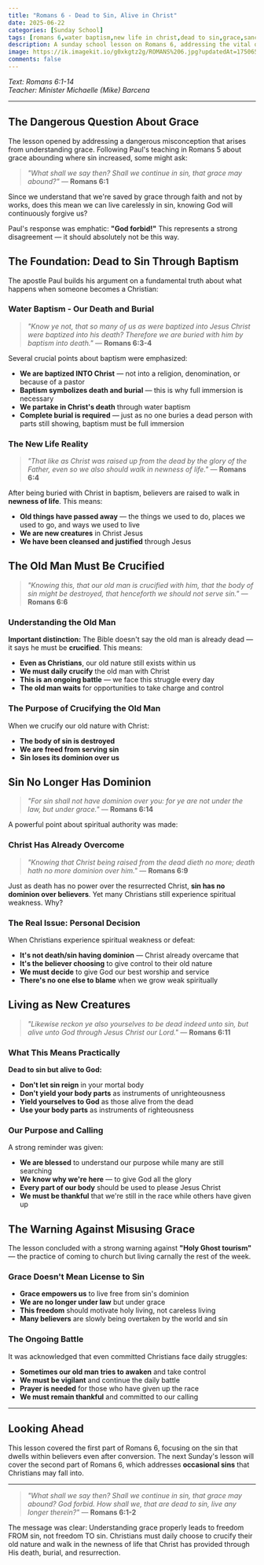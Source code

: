 ```yaml
---
title: "Romans 6 - Dead to Sin, Alive in Christ"
date: 2025-06-22
categories: [Sunday School]
tags: [romans 6,water baptism,new life in christ,dead to sin,grace,sanctification]
description: A sunday school lesson on Romans 6, addressing the vital question of whether Christians can continue in sin since grace abounds, and teaching believers about their new identity in Christ.
image: https://ik.imagekit.io/g0xkgtz2g/ROMANS%206.jpg?updatedAt=1750659032367
comments: false
---
```


*Text: Romans 6:1-14*<br>
*Teacher: Minister Michaelle (Mike) Barcena*

---

## The Dangerous Question About Grace

The lesson opened by addressing a dangerous misconception that arises from understanding grace. Following Paul's teaching in Romans 5 about grace abounding where sin increased, some might ask:

> *"What shall we say then? Shall we continue in sin, that grace may abound?"* — **Romans 6:1**

Since we understand that we're saved by grace through faith and not by works, does this mean we can live carelessly in sin, knowing God will continuously forgive us?

Paul's response was emphatic: **"God forbid!"** This represents a strong disagreement — it should absolutely not be this way.

## The Foundation: Dead to Sin Through Baptism

The apostle Paul builds his argument on a fundamental truth about what happens when someone becomes a Christian:

### Water Baptism - Our Death and Burial

> *"Know ye not, that so many of us as were baptized into Jesus Christ were baptized into his death? Therefore we are buried with him by baptism into death."* — **Romans 6:3-4**

Several crucial points about baptism were emphasized:

* **We are baptized INTO Christ** — not into a religion, denomination, or because of a pastor
* **Baptism symbolizes death and burial** — this is why full immersion is necessary
* **We partake in Christ's death** through water baptism
* **Complete burial is required** — just as no one buries a dead person with parts still showing, baptism must be full immersion

### The New Life Reality

> *"That like as Christ was raised up from the dead by the glory of the Father, even so we also should walk in newness of life."* — **Romans 6:4**

After being buried with Christ in baptism, believers are raised to walk in **newness of life**. This means:

* **Old things have passed away** — the things we used to do, places we used to go, and ways we used to live
* **We are new creatures** in Christ Jesus
* **We have been cleansed and justified** through Jesus

## The Old Man Must Be Crucified

> *"Knowing this, that our old man is crucified with him, that the body of sin might be destroyed, that henceforth we should not serve sin."* — **Romans 6:6**

### Understanding the Old Man

**Important distinction:** The Bible doesn't say the old man is already dead — it says he must be **crucified**. This means:

* **Even as Christians**, our old nature still exists within us
* **We must daily crucify** the old man with Christ
* **This is an ongoing battle** — we face this struggle every day
* **The old man waits** for opportunities to take charge and control

### The Purpose of Crucifying the Old Man

When we crucify our old nature with Christ:

* **The body of sin is destroyed**
* **We are freed from serving sin**
* **Sin loses its dominion over us**

## Sin No Longer Has Dominion

> *"For sin shall not have dominion over you: for ye are not under the law, but under grace."* — **Romans 6:14**

A powerful point about spiritual authority was made:

### Christ Has Already Overcome

> *"Knowing that Christ being raised from the dead dieth no more; death hath no more dominion over him."* — **Romans 6:9**

Just as death has no power over the resurrected Christ, **sin has no dominion over believers**. Yet many Christians still experience spiritual weakness. Why?

### The Real Issue: Personal Decision

When Christians experience spiritual weakness or defeat:

* **It's not death/sin having dominion** — Christ already overcame that
* **It's the believer choosing** to give control to their old nature
* **We must decide** to give God our best worship and service
* **There's no one else to blame** when we grow weak spiritually

## Living as New Creatures

> *"Likewise reckon ye also yourselves to be dead indeed unto sin, but alive unto God through Jesus Christ our Lord."* — **Romans 6:11**

### What This Means Practically

**Dead to sin but alive to God:**

* **Don't let sin reign** in your mortal body
* **Don't yield your body parts** as instruments of unrighteousness
* **Yield yourselves to God** as those alive from the dead
* **Use your body parts** as instruments of righteousness

### Our Purpose and Calling

A strong reminder was given:

* **We are blessed** to understand our purpose while many are still searching
* **We know why we're here** — to give God all the glory
* **Every part of our body** should be used to please Jesus Christ
* **We must be thankful** that we're still in the race while others have given up

## The Warning Against Misusing Grace

The lesson concluded with a strong warning against **"Holy Ghost tourism"** — the practice of coming to church but living carnally the rest of the week.

### Grace Doesn't Mean License to Sin

* **Grace empowers us** to live free from sin's dominion
* **We are no longer under law** but under grace
* **This freedom** should motivate holy living, not careless living
* **Many believers** are slowly being overtaken by the world and sin

### The Ongoing Battle

It was acknowledged that even committed Christians face daily struggles:

* **Sometimes our old man tries to awaken** and take control
* **We must be vigilant** and continue the daily battle
* **Prayer is needed** for those who have given up the race
* **We must remain thankful** and committed to our calling

---

## Looking Ahead

This lesson covered the first part of Romans 6, focusing on the sin that dwells within believers even after conversion. The next Sunday's lesson will cover the second part of Romans 6, which addresses **occasional sins** that Christians may fall into.

---

> *"What shall we say then? Shall we continue in sin, that grace may abound? God forbid. How shall we, that are dead to sin, live any longer therein?"* — **Romans 6:1-2**

The message was clear: Understanding grace properly leads to freedom FROM sin, not freedom TO sin. Christians must daily choose to crucify their old nature and walk in the newness of life that Christ has provided through His death, burial, and resurrection.
